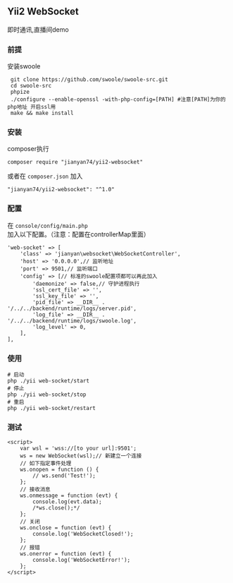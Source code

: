 ## Yii2 WebSocket

即时通讯,直播间demo

### 前提 

安装swoole

```
 git clone https://github.com/swoole/swoole-src.git
 cd swoole-src
 phpize
 ./configure --enable-openssl -with-php-config=[PATH] #注意[PATH]为你的php地址 开启ssl用
 make && make install
 ```
### 安装
  
composer执行

```
composer require "jianyan74/yii2-websocket"
```

或者在 `composer.json` 加入

```
"jianyan74/yii2-websocket": "^1.0"
```
### 配置
 
 在 `console/config/main.php` 加入以下配置。（注意：配置在controllerMap里面）
 
 ```
 'web-socket' => [
     'class' => 'jianyan\websocket\WebSocketController',
     'host' => '0.0.0.0',// 监听地址
     'port' => 9501,// 监听端口
     'config' => [// 标准的swoole配置项都可以再此加入
         'daemonize' => false,// 守护进程执行
         'ssl_cert_file' => '',
         'ssl_key_file' => '',
         'pid_file' => __DIR__ . '/../../backend/runtime/logs/server.pid',
         'log_file' => __DIR__ . '/../../backend/runtime/logs/swoole.log',
         'log_level' => 0,
     ],
 ],
 ```
 
 ### 使用
 
  ```
  # 启动 
  php ./yii web-socket/start
  # 停止 
  php ./yii web-socket/stop
  # 重启 
  php ./yii web-socket/restart
   ```
   
### 测试

```
<script>
    var wsl = 'wss://[to your url]:9501';
    ws = new WebSocket(wsl);// 新建立一个连接
    // 如下指定事件处理
    ws.onopen = function () {
        // ws.send('Test!');
    };
    // 接收消息
    ws.onmessage = function (evt) {
        console.log(evt.data);
        /*ws.close();*/
    };
    // 关闭
    ws.onclose = function (evt) {
        console.log('WebSocketClosed!');
    };
    // 报错
    ws.onerror = function (evt) {
        console.log('WebSocketError!');
    };
</script>
```